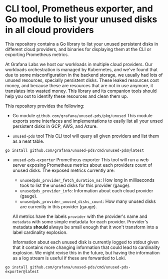 # CLI tool, Prometheus exporter, and Go module to list your unused disks in all cloud providers
This repository contains a Go library to list your unused persistent disks in different cloud providers, and binaries for displaying them at the CLI or exporting Prometheus metrics.

At Grafana Labs we host our workloads in multiple cloud providers.
Our workloads orchestration is managed by Kubernetes, and we've found that due to some misconfiguration in the backend storage, we usually had lots of unused resources, specially persistent disks.
These leaked resources cost money, and because these are resources that are not in use anymore, it translates into wasted money.
This library and its companion tools should help you out to identify these resources and clean them up.

This repository provides the following:

- Go module `github.com/grafana/unused-pds/pkg/unused`
  This module exports some interfaces and implementations to easily list all your unsed persistent disks in GCP, AWS, and Azure.

- `unused-pds` tool
  This CLI tool will query all given providers and list them as a neat table.
```
go install github.com/grafana/unused-pds/cmd/unused-pds@latest
```

- `unused-pds-exporter` Prometheus exporter
  This tool will run a web server exposing Prometheus metrics about each providers count of unused disks.
  The exposed metrics currently are:

  * `unusedpds_provider_fetch_duration_ms`: How long in milliseconds took to list the unused disks for this provider (gauge).
  * `unusedpds_provider_info`: Information about each cloud provider (gauge).
  * `unusedpds_provider_unused_disks_count`: How many unused disks are currently in this provider (gauge).

  All metrics have the labels `provider` with the provider's name and `metadata` with some simple metadata for each provider.
  Provider's metadata **should** always be small enough that it won't transform into a label cardinality explosion.

  Information about each unused disk is currently logged to stdout given that it contains more changing information that could lead to cardinality explosion.
  We might revise this in the future, but having the information as a log stream is useful if these are forwarded to Loki.

```
go install github.com/grafana/unused-pds/cmd/unused-pds-exporter@latest
```
